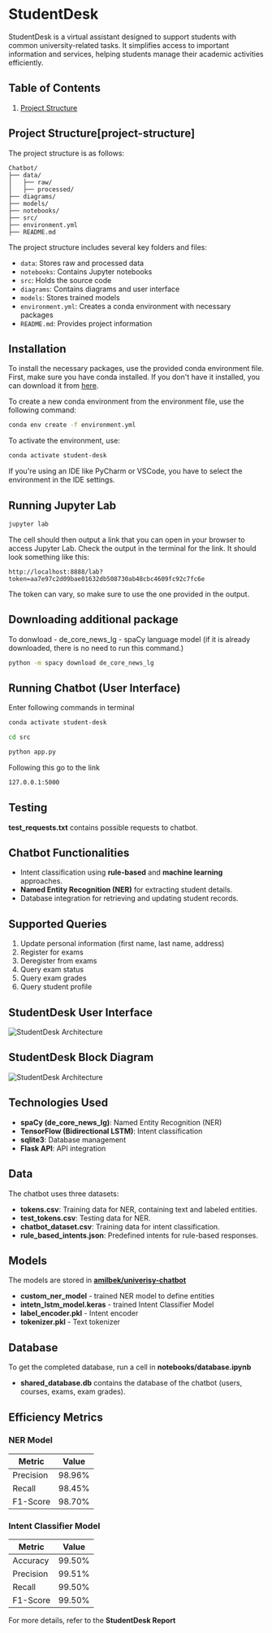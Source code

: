 # StudentDesk

StudentDesk is a virtual assistant designed to support students with common university-related tasks. It simplifies access to important information and services, helping students manage their academic activities efficiently.

## Table of Contents
1. [Project Structure](#project-structure)

   
## Project Structure[project-structure]
The project structure is as follows:
```
Chatbot/
├── data/
│   ├── raw/
│   ├── processed/
├── diagrams/
├── models/
├── notebooks/
├── src/
├── environment.yml
├── README.md
```
The project structure includes several key folders and files:
- `data`: Stores raw and processed data
- `notebooks`: Contains Jupyter notebooks
- `src`: Holds the source code
- `diagrams`: Contains diagrams and user interface
- `models`: Stores trained models
- `environment.yml`: Creates a conda environment with necessary packages
- `README.md`: Provides project information

## Installation
To install the necessary packages, use the provided conda environment file. First, make sure you have conda installed. If you don't have it installed, you can download it from [here](https://docs.conda.io/en/latest/miniconda.html).

To create a new conda environment from the environment file, use the following command:
```bash
conda env create -f environment.yml
```

To activate the environment, use:
```bash
conda activate student-desk
```
If you're using an IDE like PyCharm or VSCode, you have to select the environment in the IDE settings.

## Running Jupyter Lab
```bash
jupyter lab
```
The cell should then output a link that you can open in your browser to access Jupyter Lab. Check the output in the terminal for the link. It should look something like this:
```
http://localhost:8888/lab?token=aa7e97c2d09bae01632db508730ab48cbc4609fc92c7fc6e
```
The token can vary, so make sure to use the one provided in the output.

## Downloading additional package

To donwload - de_core_news_lg - spaCy language model (if it is already downloaded, there is no need to run this command.)
```bash
python -m spacy download de_core_news_lg
```

## Running Chatbot (User Interface)

Enter following commands in terminal

```bash
conda activate student-desk
```

```bash
cd src
```

```bash
python app.py
```

Following this go to the link
```bash
127.0.0.1:5000
```

## Testing
**test_requests.txt** contains possible requests to chatbot.

## Chatbot Functionalities
* Intent classification using **rule-based** and **machine learning** approaches.
* **Named Entity Recognition (NER)** for extracting student details.
* Database integration for retrieving and updating student records.

## Supported Queries
1. Update personal information (first name, last name, address)
2. Register for exams
3. Deregister from exams
4. Query exam status
5. Query exam grades
6. Query student profile

## StudentDesk User Interface
![StudentDesk Architecture](https://github.com/amilbek/chatbot/blob/main/diagrams/StudentDesk%20User%20Interface.png)

## StudentDesk Block Diagram
![StudentDesk Architecture](https://github.com/amilbek/chatbot/blob/main/diagrams/StudentDesk%20Architecture.png?raw=true)

## Technologies Used
* **spaCy (de_core_news_lg)**: Named Entity Recognition (NER)
* **TensorFlow (Bidirectional LSTM)**: Intent classification
* **sqlite3**: Database management
* **Flask API**: API integration

## Data
The chatbot uses three datasets:
* **tokens.csv**: Training data for NER, containing text and labeled entities.
* **test_tokens.csv**: Testing data for NER.
* **chatbot_dataset.csv**: Training data for intent classification.
* **rule_based_intents.json**: Predefined intents for rule-based responses.

## Models
The models are stored in **[amilbek/univerisy-chatbot](https://huggingface.co/amilbek/univerisy-chatbot/tree/main)**

* **custom_ner_model** - trained NER model to define entities
* **intetn_lstm_model.keras** - trained Intent Classifier Model
* **label_encoder.pkl** - Intent encoder
* **tokenizer.pkl** - Text tokenizer

## Database
To get the completed database, run a cell in **notebooks/database.ipynb**

* **shared_database.db** contains the database of the chatbot (users, courses, exams, exam grades).

## Efficiency Metrics

### NER Model

|  Metric  | Value |
|----------| ------|
| Precision| 98.96%|
| Recall   | 98.45%|
| F1-Score | 98.70%|

### Intent Classifier Model

|  Metric  | Value |
|----------| ------|
| Accuracy| 99.50%|
| Precision| 99.51%|
| Recall   | 99.50%|
| F1-Score | 99.50%|

For more details, refer to the **StudentDesk Report**
